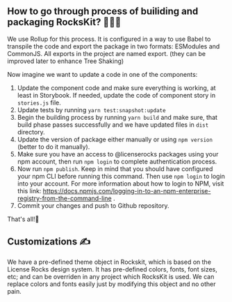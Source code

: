 ## How to go through process of builiding and packaging RocksKit? 🧑🏻‍💻

We use Rollup for this process. It is configured in a way to use Babel to transpile the code and export the package in two formats: ESModules and CommonJS.
All exports in the project are named export. (they can be improved later to enhance Tree Shaking)

Now imagine we want to update a code in one of the components:

1. Update the component code and make sure everything is working, at least in Storybook. If needed, update the code of component story in `stories.js` file.
2. Update tests by running `yarn test:snapshot:update`
3. Begin the building process by running `yarn build` and make sure, that build phase passes successfully and we have updated files in `dist` directory.
4. Update the version of package either manually or using `npm version` (better to do it manually).
5. Make sure you have an access to @licenserocks packages using your npm account, then run `npm login` to complete authentication process.
6. Now run `npm publish`. Keep in mind that you should have configured your npm CLI before running this command. Then use `npm login` to login into your account. For more information about how to login to NPM, visit this link: https://docs.npmjs.com/logging-in-to-an-npm-enterprise-registry-from-the-command-line .
7. Commit your changes and push to Github repository.

That's all!🚀

## Customizations ✍️

We have a pre-defined theme object in Rockskit, which is based on the License Rocks design system. It has pre-defined colors, fonts, font sizes, etc; and can be overriden in any project which RocksKit is used. We can replace colors and fonts easily just by modifying this object and no other pain.
